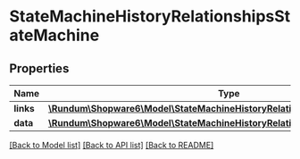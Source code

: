# StateMachineHistoryRelationshipsStateMachine

## Properties
Name | Type | Description | Notes
------------ | ------------- | ------------- | -------------
**links** | [**\Rundum\Shopware6\Model\StateMachineHistoryRelationshipsStateMachineLinks**](StateMachineHistoryRelationshipsStateMachineLinks.md) |  | [optional] 
**data** | [**\Rundum\Shopware6\Model\StateMachineHistoryRelationshipsStateMachineData**](StateMachineHistoryRelationshipsStateMachineData.md) |  | [optional] 

[[Back to Model list]](../../README.md#documentation-for-models) [[Back to API list]](../../README.md#documentation-for-api-endpoints) [[Back to README]](../../README.md)

